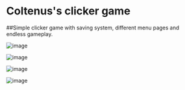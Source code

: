 # Coltenus's clicker game

##Simple clicker game with saving system, different menu pages and endless gameplay.

![image](https://user-images.githubusercontent.com/74499144/209333157-b1f3505b-f8cc-4dfb-a433-21b8d8b2f349.png)

![image](https://user-images.githubusercontent.com/74499144/209333197-8411d2e9-0281-4c5d-b7ca-ffd26d44bd1d.png)

![image](https://user-images.githubusercontent.com/74499144/209333244-c900b4b2-84e8-4255-bd60-43586076a9f6.png)

![image](https://user-images.githubusercontent.com/74499144/209333363-dff7f173-2eae-4962-90ec-5e7c5fdba743.png)
